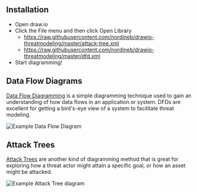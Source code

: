 ## Installation

* Open draw.io 
* Click the File menu and then click Open Library
  * https://raw.githubusercontent.com/nordineb/drawio-threatmodeling/master/attack-tree.xml
  * https://raw.githubusercontent.com/nordineb/drawio-threatmodeling/master/dfd.xml
* Start diagramming!

[Draw.io]: https://www.draw.io/
[Data Flow Diagramming]: https://en.wikipedia.org/wiki/Data_flow_diagram
[Attack Trees]: https://en.wikipedia.org/wiki/Attack_tree
[Download]: https://about.draw.io/integrations/#integrations_offline

## Data Flow Diagrams

[Data Flow Diagramming] is a simple diagramming technique used to gain an understanding of how data flows in an application or system. DFDs are excellent for getting a bird's-eye view of a system to facilitate threat modeling.

![Example Data Flow Diagram](examples/dfd.png)

## Attack Trees

[Attack Trees] are another kind of diagramming method that is great for exploring how a threat actor might attain a specific goal, or how an asset might be attacked.

![Example Attack Tree diagram](examples/attacktree.png)



